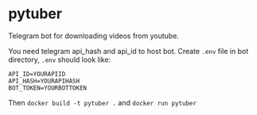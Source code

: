 # pytuber
Telegram bot for downloading videos from youtube.

You need telegram api_hash and api_id to host bot.
Create ```.env``` file in bot directory, ```.env``` should look like:
```
API_ID=YOURAPIID
API_HASH=YOURAPIHASH
BOT_TOKEN=YOURBOTTOKEN
```

Then ```docker build -t pytuber .``` and ```docker run pytuber```
